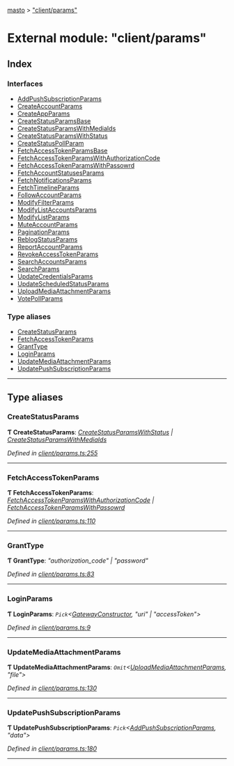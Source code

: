 [masto](../README.md) > ["client/params"](../modules/_client_params_.md)

# External module: "client/params"

## Index

### Interfaces

* [AddPushSubscriptionParams](../interfaces/_client_params_.addpushsubscriptionparams.md)
* [CreateAccountParams](../interfaces/_client_params_.createaccountparams.md)
* [CreateAppParams](../interfaces/_client_params_.createappparams.md)
* [CreateStatusParamsBase](../interfaces/_client_params_.createstatusparamsbase.md)
* [CreateStatusParamsWithMediaIds](../interfaces/_client_params_.createstatusparamswithmediaids.md)
* [CreateStatusParamsWithStatus](../interfaces/_client_params_.createstatusparamswithstatus.md)
* [CreateStatusPollParam](../interfaces/_client_params_.createstatuspollparam.md)
* [FetchAccessTokenParamsBase](../interfaces/_client_params_.fetchaccesstokenparamsbase.md)
* [FetchAccessTokenParamsWithAuthorizationCode](../interfaces/_client_params_.fetchaccesstokenparamswithauthorizationcode.md)
* [FetchAccessTokenParamsWithPassowrd](../interfaces/_client_params_.fetchaccesstokenparamswithpassowrd.md)
* [FetchAccountStatusesParams](../interfaces/_client_params_.fetchaccountstatusesparams.md)
* [FetchNotificationsParams](../interfaces/_client_params_.fetchnotificationsparams.md)
* [FetchTimelineParams](../interfaces/_client_params_.fetchtimelineparams.md)
* [FollowAccountParams](../interfaces/_client_params_.followaccountparams.md)
* [ModifyFilterParams](../interfaces/_client_params_.modifyfilterparams.md)
* [ModifyListAccountsParams](../interfaces/_client_params_.modifylistaccountsparams.md)
* [ModifyListParams](../interfaces/_client_params_.modifylistparams.md)
* [MuteAccountParams](../interfaces/_client_params_.muteaccountparams.md)
* [PaginationParams](../interfaces/_client_params_.paginationparams.md)
* [ReblogStatusParams](../interfaces/_client_params_.reblogstatusparams.md)
* [ReportAccountParams](../interfaces/_client_params_.reportaccountparams.md)
* [RevokeAccessTokenParams](../interfaces/_client_params_.revokeaccesstokenparams.md)
* [SearchAccountsParams](../interfaces/_client_params_.searchaccountsparams.md)
* [SearchParams](../interfaces/_client_params_.searchparams.md)
* [UpdateCredentialsParams](../interfaces/_client_params_.updatecredentialsparams.md)
* [UpdateScheduledStatusParams](../interfaces/_client_params_.updatescheduledstatusparams.md)
* [UploadMediaAttachmentParams](../interfaces/_client_params_.uploadmediaattachmentparams.md)
* [VotePollParams](../interfaces/_client_params_.votepollparams.md)

### Type aliases

* [CreateStatusParams](_client_params_.md#createstatusparams)
* [FetchAccessTokenParams](_client_params_.md#fetchaccesstokenparams)
* [GrantType](_client_params_.md#granttype)
* [LoginParams](_client_params_.md#loginparams)
* [UpdateMediaAttachmentParams](_client_params_.md#updatemediaattachmentparams)
* [UpdatePushSubscriptionParams](_client_params_.md#updatepushsubscriptionparams)

---

## Type aliases

<a id="createstatusparams"></a>

###  CreateStatusParams

**Ƭ CreateStatusParams**: *[CreateStatusParamsWithStatus](../interfaces/_client_params_.createstatusparamswithstatus.md) \| [CreateStatusParamsWithMediaIds](../interfaces/_client_params_.createstatusparamswithmediaids.md)*

*Defined in [client/params.ts:255](https://github.com/neet/masto.js/blob/84b2118/src/client/params.ts#L255)*

___
<a id="fetchaccesstokenparams"></a>

###  FetchAccessTokenParams

**Ƭ FetchAccessTokenParams**: *[FetchAccessTokenParamsWithAuthorizationCode](../interfaces/_client_params_.fetchaccesstokenparamswithauthorizationcode.md) \| [FetchAccessTokenParamsWithPassowrd](../interfaces/_client_params_.fetchaccesstokenparamswithpassowrd.md)*

*Defined in [client/params.ts:110](https://github.com/neet/masto.js/blob/84b2118/src/client/params.ts#L110)*

___
<a id="granttype"></a>

###  GrantType

**Ƭ GrantType**: *"authorization_code" \| "password"*

*Defined in [client/params.ts:83](https://github.com/neet/masto.js/blob/84b2118/src/client/params.ts#L83)*

___
<a id="loginparams"></a>

###  LoginParams

**Ƭ LoginParams**: *`Pick`<[GatewayConstructor](../interfaces/_client_gateway_.gatewayconstructor.md), "uri" \| "accessToken">*

*Defined in [client/params.ts:9](https://github.com/neet/masto.js/blob/84b2118/src/client/params.ts#L9)*

___
<a id="updatemediaattachmentparams"></a>

###  UpdateMediaAttachmentParams

**Ƭ UpdateMediaAttachmentParams**: *`Omit`<[UploadMediaAttachmentParams](../interfaces/_client_params_.uploadmediaattachmentparams.md), "file">*

*Defined in [client/params.ts:130](https://github.com/neet/masto.js/blob/84b2118/src/client/params.ts#L130)*

___
<a id="updatepushsubscriptionparams"></a>

###  UpdatePushSubscriptionParams

**Ƭ UpdatePushSubscriptionParams**: *`Pick`<[AddPushSubscriptionParams](../interfaces/_client_params_.addpushsubscriptionparams.md), "data">*

*Defined in [client/params.ts:180](https://github.com/neet/masto.js/blob/84b2118/src/client/params.ts#L180)*

___

